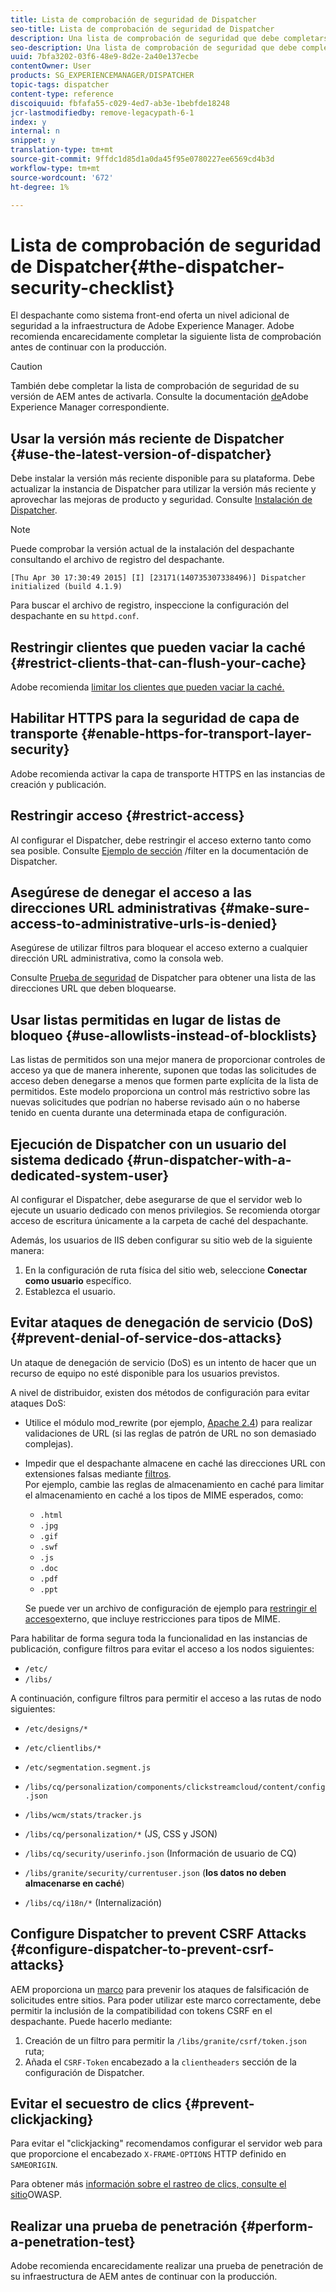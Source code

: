 ```yaml
---
title: Lista de comprobación de seguridad de Dispatcher
seo-title: Lista de comprobación de seguridad de Dispatcher
description: Una lista de comprobación de seguridad que debe completarse antes de continuar con la producción.
seo-description: Una lista de comprobación de seguridad que debe completarse antes de continuar con la producción.
uuid: 7bfa3202-03f6-48e9-8d2e-2a40e137ecbe
contentOwner: User
products: SG_EXPERIENCEMANAGER/DISPATCHER
topic-tags: dispatcher
content-type: reference
discoiquuid: fbfafa55-c029-4ed7-ab3e-1bebfde18248
jcr-lastmodifiedby: remove-legacypath-6-1
index: y
internal: n
snippet: y
translation-type: tm+mt
source-git-commit: 9ffdc1d85d1a0da45f95e0780227ee6569cd4b3d
workflow-type: tm+mt
source-wordcount: '672'
ht-degree: 1%

---
```



# Lista de comprobación de seguridad de Dispatcher{#the-dispatcher-security-checklist}

<!-- 

Comment Type: remark
Last Modified By: unknown unknown (ims-author-00AF43764F54BE740A490D44@AdobeID)
Last Modified Date: 2015-06-05T05:14:35.365-0400

<p>Food for thought listed on <a href="https://jira.corp.adobe.com/browse/DOC-5649">DOC-5649</a>. To be considered while proof-reading.</p> 
<p> </p>

 -->

El despachante como sistema front-end oferta un nivel adicional de seguridad a la infraestructura de Adobe Experience Manager. Adobe recomienda encarecidamente completar la siguiente lista de comprobación antes de continuar con la producción.

>[!CAUTION]
>
>También debe completar la lista de comprobación de seguridad de su versión de AEM antes de activarla. Consulte la documentación [de](https://helpx.adobe.com/experience-manager/6-3/sites/administering/using/security-checklist.html)Adobe Experience Manager correspondiente.

## Usar la versión más reciente de Dispatcher {#use-the-latest-version-of-dispatcher}

Debe instalar la versión más reciente disponible para su plataforma. Debe actualizar la instancia de Dispatcher para utilizar la versión más reciente y aprovechar las mejoras de producto y seguridad. Consulte [Instalación de Dispatcher](dispatcher-install.md).

>[!NOTE]
>
>Puede comprobar la versión actual de la instalación del despachante consultando el archivo de registro del despachante.
>
>`[Thu Apr 30 17:30:49 2015] [I] [23171(140735307338496)] Dispatcher initialized (build 4.1.9)`
>
>Para buscar el archivo de registro, inspeccione la configuración del despachante en su `httpd.conf`.

## Restringir clientes que pueden vaciar la caché {#restrict-clients-that-can-flush-your-cache}

Adobe recomienda [limitar los clientes que pueden vaciar la caché.](dispatcher-configuration.md#limiting-the-clients-that-can-flush-the-cache)

## Habilitar HTTPS para la seguridad de capa de transporte {#enable-https-for-transport-layer-security}

Adobe recomienda activar la capa de transporte HTTPS en las instancias de creación y publicación.

<!-- 

Comment Type: remark
Last Modified By: unknown unknown (ims-author-00AF43764F54BE740A490D44@AdobeID)
Last Modified Date: 2015-06-26T04:41:28.841-0400

<p>Recommended to have SSL termination, front end SSL.</p> 
<p>Question is do we want to have SSL communication between dispatcher and AEM instances (publish and/or author).</p> 
<p>We might want to have two items:</p> 
<ul> 
 <li>MUST HTTPS clients -&gt; dispatcher / load balancer</li> 
 <li>NICE load balancer -&gt; dispatcher<br /> </li> 
 <li>NICE dispatcher -&gt; instances if sensitive information such as credit cards / or infrastructure requirements such as DMZ</li> 
</ul>

 -->

## Restringir acceso {#restrict-access}

Al configurar el Dispatcher, debe restringir el acceso externo tanto como sea posible. Consulte [Ejemplo de sección](dispatcher-configuration.md#main-pars_184_1_title) /filter en la documentación de Dispatcher.

## Asegúrese de denegar el acceso a las direcciones URL administrativas {#make-sure-access-to-administrative-urls-is-denied}

Asegúrese de utilizar filtros para bloquear el acceso externo a cualquier dirección URL administrativa, como la consola web.

Consulte [Prueba de seguridad](dispatcher-configuration.md#testing-dispatcher-security) de Dispatcher para obtener una lista de las direcciones URL que deben bloquearse.

## Usar listas permitidas en lugar de listas de bloqueo {#use-allowlists-instead-of-blocklists}

Las listas de permitidos son una mejor manera de proporcionar controles de acceso ya que de manera inherente, suponen que todas las solicitudes de acceso deben denegarse a menos que formen parte explícita de la lista de permitidos. Este modelo proporciona un control más restrictivo sobre las nuevas solicitudes que podrían no haberse revisado aún o no haberse tenido en cuenta durante una determinada etapa de configuración.

## Ejecución de Dispatcher con un usuario del sistema dedicado {#run-dispatcher-with-a-dedicated-system-user}

Al configurar el Dispatcher, debe asegurarse de que el servidor web lo ejecute un usuario dedicado con menos privilegios. Se recomienda otorgar acceso de escritura únicamente a la carpeta de caché del despachante.

Además, los usuarios de IIS deben configurar su sitio web de la siguiente manera:

1. En la configuración de ruta física del sitio web, seleccione **Conectar como usuario** específico.
1. Establezca el usuario.

## Evitar ataques de denegación de servicio (DoS) {#prevent-denial-of-service-dos-attacks}

Un ataque de denegación de servicio (DoS) es un intento de hacer que un recurso de equipo no esté disponible para los usuarios previstos.

A nivel de distribuidor, existen dos métodos de configuración para evitar ataques DoS: [](https://docs.adobe.com/content/docs/en/dispatcher.html#/filter (Filtros))

* Utilice el módulo mod_rewrite (por ejemplo, [Apache 2.4](https://httpd.apache.org/docs/2.4/mod/mod_rewrite.html)) para realizar validaciones de URL (si las reglas de patrón de URL no son demasiado complejas).

* Impedir que el despachante almacene en caché las direcciones URL con extensiones falsas mediante [filtros](dispatcher-configuration.md#configuring-access-to-conten-tfilter).\
   Por ejemplo, cambie las reglas de almacenamiento en caché para limitar el almacenamiento en caché a los tipos de MIME esperados, como:

   * `.html`
   * `.jpg`
   * `.gif`
   * `.swf`
   * `.js`
   * `.doc`
   * `.pdf`
   * `.ppt`

   Se puede ver un archivo de configuración de ejemplo para [restringir el acceso](#restrict-access)externo, que incluye restricciones para tipos de MIME.

Para habilitar de forma segura toda la funcionalidad en las instancias de publicación, configure filtros para evitar el acceso a los nodos siguientes:

* `/etc/`
* `/libs/`

A continuación, configure filtros para permitir el acceso a las rutas de nodo siguientes:

* `/etc/designs/*`
* `/etc/clientlibs/*`
* `/etc/segmentation.segment.js`
* `/libs/cq/personalization/components/clickstreamcloud/content/config.json`
* `/libs/wcm/stats/tracker.js`
* `/libs/cq/personalization/*` (JS, CSS y JSON)
* `/libs/cq/security/userinfo.json` (Información de usuario de CQ)
* `/libs/granite/security/currentuser.json` (**los datos no deben almacenarse en caché**)

* `/libs/cq/i18n/*` (Internalización)

<!-- 

Comment Type: remark
Last Modified By: unknown unknown (ims-author-00AF43764F54BE740A490D44@AdobeID)
Last Modified Date: 2015-06-26T04:38:17.016-0400

<p>We need to highlight whether a path applies to all versions or specific ones.<br /> </p>

 -->

## Configure Dispatcher to prevent CSRF Attacks {#configure-dispatcher-to-prevent-csrf-attacks}

AEM proporciona un [marco](https://helpx.adobe.com/experience-manager/6-3/sites/administering/using/security-checklist.html#verification-steps) para prevenir los ataques de falsificación de solicitudes entre sitios. Para poder utilizar este marco correctamente, debe permitir la inclusión de la compatibilidad con tokens CSRF en el despachante. Puede hacerlo mediante:

1. Creación de un filtro para permitir la `/libs/granite/csrf/token.json` ruta;
1. Añada el `CSRF-Token` encabezado a la `clientheaders` sección de la configuración de Dispatcher.

## Evitar el secuestro de clics {#prevent-clickjacking}

Para evitar el &quot;clickjacking&quot; recomendamos configurar el servidor web para que proporcione el encabezado `X-FRAME-OPTIONS` HTTP definido en `SAMEORIGIN`.

Para obtener más [información sobre el rastreo de clics, consulte el sitio](https://www.owasp.org/index.php/Clickjacking)OWASP.

## Realizar una prueba de penetración {#perform-a-penetration-test}

Adobe recomienda encarecidamente realizar una prueba de penetración de su infraestructura de AEM antes de continuar con la producción.

